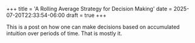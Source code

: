 +++
title = 'A Rolling Average Strategy for Decision Making'
date = 2025-07-20T22:33:54-06:00
draft = true
+++

This is a post on how one can make decisions based on accumulated intuition over periods of time. That is mostly it.